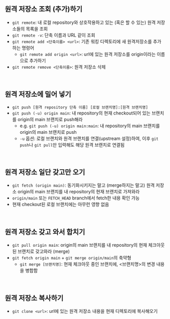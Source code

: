 ## 원격 저장소 조회 (추가)하기
- `git remote`: 내 로컬 repository와 상호작용하고 있는 (혹은 할 수 있는) 원격 저장소들의 목록을 조회
- `git remote -v`: 단축 이름과 URL 같이 조회 
- `git remote add <단축이름> <url>`: 기존 워킹 디렉토리에 새 원격저장소를 추가하는 명령어 
  - `git remote add origin <url>`: url에 있는 원격 저장소를 origin이라는 이름으로 추가하기
- `git remote remove <단축이름>`: 원격 저장소 삭제 
<br/>

## 원격 저장소에 밀어 넣기
- `git push [원격 repository 단축 이름] [로컬 브랜치명]:[원격 브랜치명]`
- `git push (-u) origin main`: 내 repository의 현재 checkout되어 있는 브랜치를 origin의 main 브랜치로 push해라 
  - e.g. `git push (-u) origin main:main`: 내 repository의 main 브랜치를 origin의 main 브랜치로 push 
  - `-u` 옵션: 로컬 브랜치와 원격 브랜치를 연결(upstream 설정)하여, 이후 `git push`나 `git pull`만 입력해도 해당 원격 브랜치로 연결됨
<br/>

## 원격 저장소 일단 갖고만 오기
- `git fetch (origin main)`: 동기화시키지는 말고 (merge하지는 말고) 원격 저장소 origin의 main 브랜치를 내 repository의 현재 브랜치로 가져와라 
- `origin/main` 또는 `FETCH_HEAD` branch에서 fetch한 내용 확인 가능
- 현재 checkout된 로컬 브랜치에는 아무런 영향 없음 
<br/>

## 원격 저장소 갖고 와서 합치기
- `git pull origin main`: origin의 main 브랜치를 내 repository의 현재 체크아웃된 브랜치로 갖고와라 (merge)
- `git fetch origin main` + `git merge origin/main`의 축약형 
	- `git merge [브랜치명]`: 현재 체크아웃 중인 브랜치에, <브랜치명>의 변경 내용을 병합함 
<br/>

## 원격 저장소 복사하기
- `git clone <url>`: url에 있는 원격 저장소 내용을 현재 디렉토리에 복사해오기 